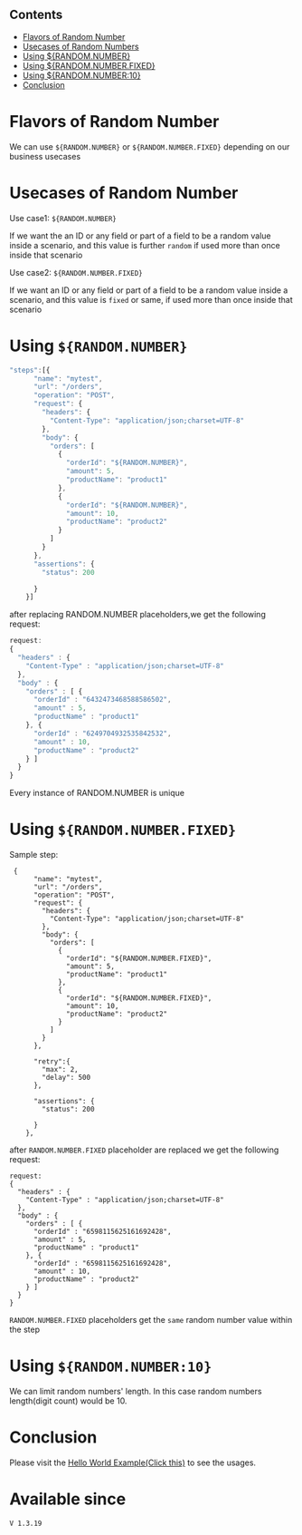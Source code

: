 ## Contents
   * [Flavors of Random Number](#flavors-of-random-number)
   * [Usecases of Random Numbers](#usecases-of-random-number)
   * [Using ${RANDOM.NUMBER}](#using-randomnumber)
   * [Using ${RANDOM.NUMBER.FIXED}](#using-randomnumberfixed)
   * [Using ${RANDOM.NUMBER:10}](#using-randomnumber10)
   * [Conclusion](#conclusion)

Flavors of Random Number
===
We can use `${RANDOM.NUMBER}` or `${RANDOM.NUMBER.FIXED}` depending on our business usecases

Usecases of Random Number
===
Use case1: 
`${RANDOM.NUMBER}`

If we want the an ID or any field or part of a field to be a random value inside a scenario, and this value is further `random` if used more than once inside that scenario

Use case2:
`${RANDOM.NUMBER.FIXED}` 

If we want an ID or any field or part of a field to be a random value inside a scenario, and this value is `fixed` or same, if used more than once inside that scenario

Using `${RANDOM.NUMBER}`
===
```JavaScript
"steps":[{
      "name": "mytest",
      "url": "/orders",
      "operation": "POST",
      "request": {
        "headers": {
          "Content-Type": "application/json;charset=UTF-8"
        },
        "body": {
          "orders": [
            {
              "orderId": "${RANDOM.NUMBER}",
              "amount": 5,
              "productName": "product1"
            },
            {
              "orderId": "${RANDOM.NUMBER}",
              "amount": 10,
              "productName": "product2"
            }
          ]
        }
      },
      "assertions": {
        "status": 200

      }
    }]
```

after replacing RANDOM.NUMBER placeholders,we get the following request:
```JavaScript
request:
{
  "headers" : {
    "Content-Type" : "application/json;charset=UTF-8"
  },
  "body" : {
    "orders" : [ {
      "orderId" : "6432473468588586502",
      "amount" : 5,
      "productName" : "product1"
    }, {
      "orderId" : "6249704932535842532",
      "amount" : 10,
      "productName" : "product2"
    } ]
  }
} 
```

Every instance of RANDOM.NUMBER is unique


Using `${RANDOM.NUMBER.FIXED}`
===
Sample step:
```
 {
      "name": "mytest",
      "url": "/orders",
      "operation": "POST",
      "request": {
        "headers": {
          "Content-Type": "application/json;charset=UTF-8"
        },
        "body": {
          "orders": [
            {
              "orderId": "${RANDOM.NUMBER.FIXED}",
              "amount": 5,
              "productName": "product1"
            },
            {
              "orderId": "${RANDOM.NUMBER.FIXED}",
              "amount": 10,
              "productName": "product2"
            }
          ]
        }
      },

      "retry":{
        "max": 2,
        "delay": 500
      },

      "assertions": {
        "status": 200

      }
    },
```

after `RANDOM.NUMBER.FIXED` placeholder are replaced we get the following request:

```
request:
{
  "headers" : {
    "Content-Type" : "application/json;charset=UTF-8"
  },
  "body" : {
    "orders" : [ {
      "orderId" : "6598115625161692428",
      "amount" : 5,
      "productName" : "product1"
    }, {
      "orderId" : "6598115625161692428",
      "amount" : 10,
      "productName" : "product2"
    } ]
  }
} 
```

`RANDOM.NUMBER.FIXED` placeholders get the `same` random number value within the step


Using `${RANDOM.NUMBER:10}`
===
We can limit random numbers' length. In this case random numbers length(digit count) would be 10. 

Conclusion
===
Please visit the [Hello World Example(Click this)](https://github.com/sparrowV/zerocode-hello-world/blob/master/src/test/resources/helloworld_random_number/hello_world_random_numbers.json) to see the usages.

Available since
===
`V 1.3.19`

